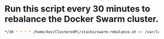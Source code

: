 # Run this script every 30 minutes to rebalance the Docker Swarm cluster.

```bash
*/30 * * * * /home/kev/ClusteredPi/stacks/swarm-rebalance.sh >> /var/log/swarm-rebalance.log 2>&1
```
